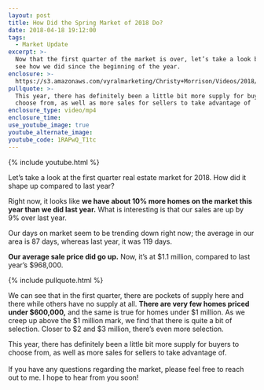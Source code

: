 ```yaml
---
layout: post
title: How Did the Spring Market of 2018 Do?
date: 2018-04-18 19:12:00
tags:
  - Market Update
excerpt: >-
  Now that the first quarter of the market is over, let’s take a look back to
  see how we did since the beginning of the year.
enclosure: >-
  https://s3.amazonaws.com/vyralmarketing/Christy+Morrison/Videos/2018/How+Did+The+Spring+Market+Do%253F+-Truckee+Real+Estate+Agent.mp4
pullquote: >-
  This year, there has definitely been a little bit more supply for buyers to
  choose from, as well as more sales for sellers to take advantage of
enclosure_type: video/mp4
enclosure_time:
use_youtube_image: true
youtube_alternate_image:
youtube_code: 1RAPwQ_T1tc
---
```


{% include youtube.html %}

Let’s take a look at the first quarter real estate market for 2018. How did it shape up compared to last year?

Right now, it looks like **we have about 10% more homes on the market this year than we did last year.** What is interesting is that our sales are up by 9% over last year.

Our days on market seem to be trending down right now; the average in our area is 87 days, whereas last year, it was 119 days.

**Our average sale price did go up.** Now, it’s at $1.1 million, compared to last year’s $968,000.

{% include pullquote.html %}

We can see that in the first quarter, there are pockets of supply here and there while others have no supply at all. **There are very few homes priced under $600,000,** and the same is true for homes under $1 million. As we creep up above the $1 million mark, we find that there is quite a bit of selection. Closer to $2 and $3 million, there’s even more selection.

This year, there has definitely been a little bit more supply for buyers to choose from, as well as more sales for sellers to take advantage of.<br><br>If you have any questions regarding the market, please feel free to reach out to me. I hope to hear from you soon!